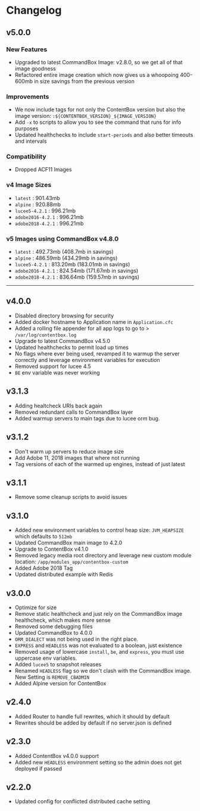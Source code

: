 # Changelog

## v5.0.0

### New Features

* Upgraded to latest CommandBox Image: v2.8.0, so we get all of that image goodness
* Refactored entire image creation which now gives us a whoopoing 400-600mb in size savings from the previous version

### Improvements

* We now include tags for not only the ContentBox version but also the image version: `:${CONTENTBOX_VERSION}_${IMAGE_VERSION}`
* Add `-x` to scripts to allow you to see the command that runs for info purposes
* Updated healthchecks to include `start-periods` and also better timeouts and intervals

### Compatibility

* Dropped ACF11 Images

### v4 Image Sizes

* `latest` : 901.43mb
* `alpine` : 920.88mb
* `lucee5-4.2.1` : 996.21mb
* `adobe2016-4.2.1` : 996.21mb
* `adobe2018-4.2.1` : 996.21mb

### v5 Images using CommandBox v4.8.0

* `latest` : 492.73mb (408.7mb in savings)
* `alpine` : 486.59mb (434.29mb in savings)
* `lucee5-4.2.1` : 813.20mb (183.01mb in savings)
* `adobe2016-4.2.1` : 824.54mb (171.67mb in savings)
* `adobe2018-4.2.1` : 836.64mb (159.57mb in savings)

---

## v4.0.0

* Disabled directory browsing for security
* Added docker hostname to Application name in `Application.cfc`
* Added a rolling file appender for all app logs to go to > `/var/log/contentbox.log`
* Upgrade to latest CommandBox v4.5.0
* Updated healthchecks to permit load up times
* No flags where ever being used, revamped it to warmup the server correctly and leverage environment variables for execution
* Removed support for lucee 4.5
* `BE` env variable was never working

## v3.1.3

* Adding healtcheck URIs back again
* Removed redundant calls to CommandBox layer
* Added warmup servers to main tags due to lucee orm bug.

## v3.1.2

* Don't warm up servers to reduce image size
* Add Adobe 11, 2018 images that where not running
* Tag versions of each of the warmed up engines, instead of just latest

## v3.1.1

* Remove some cleanup scripts to avoid issues

## v3.1.0

* Added new environment variables to control heap size: `JVM_HEAPSIZE` which defaults to `512mb`
* Updated CommandBox main image to 4.2.0
* Upgrade to ContentBox v4.1.0
* Removed legacy media root directory and leverage new custom module location: `/app/modules_app/contentbox-custom`
* Added Adobe 2018 Tag
* Updated distributed example with Redis

## v3.0.0

* Optimize for size
* Remove static healthcheck and just rely on the CommandBox image healthcheck, which makes more sense
* Removed some debugging files
* Updated CommandBox to 4.0.0
* `ORM_DIALECT` was not being used in the right place.
* `EXPRESS` and `HEADLESS` was not evaluated to a boolean, just existence 
* Removed usage of lowercase `install`, `be`, and `express`, you must use uppercase env variables.
* Added `lucee5` to snapshot releases
* Renamed `HEADLESS` flag so we don't clash with the CommandBox image. New Setting is `REMOVE_CBADMIN`
* Added Alpine version for ContentBox

## v2.4.0

* Added Router to handle full rewrites, which it should by default
* Rewrites should be added by default if no server.json is defined

## v2.3.0

* Added ContentBox v4.0.0 support
* Added new `HEADLESS` environment setting so the admin does not get deployed if passed

## v2.2.0

* Updated config for conflicted distributed cache setting